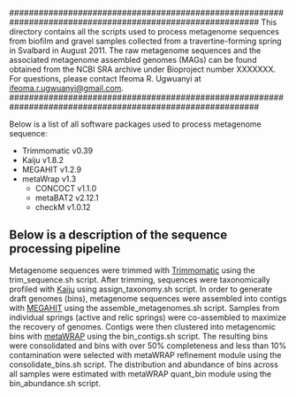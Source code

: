 ###########################################################################################################
This directory contains all the scripts used to process metagenome sequences from biofilm and gravel samples 
collected from a travertine-forming spring in Svalbard in August 2011. The raw metagenome sequences and the 
associated metagenome assembled genomes (MAGs) can be found obtained from the NCBI SRA archive under Bioproject 
number XXXXXXX. For questions, please contact Ifeoma R. Ugwuanyi at ifeoma.r.ugwuanyi@gmail.com.
###########################################################################################################

Below is a list of all software packages used to process metagenome sequence: <br />
* Trimmomatic v0.39 <br />
* Kaiju v1.8.2 <br />
* MEGAHIT v1.2.9 <br />
* metaWrap v1.3 <br />
	* CONCOCT v1.1.0 <br />
	* metaBAT2 v2.12.1 <br />
	* checkM v1.0.12 <br />

## Below is a description of the sequence processing pipeline
Metagenome sequences were trimmed with [Trimmomatic](https://github.com/usadellab/Trimmomatic) using the trim_sequence.sh script. 
After trimming, sequences were taxonomically profiled with [Kaiju](https://github.com/bioinformatics-centre/kaiju) using 
assign_taxonomy.sh script. In order to generate draft genomes (bins), metagenome sequences were assembled into contigs with 
[MEGAHIT](https://github.com/voutcn/megahit) using the assemble_metagenomes.sh script. Samples from individual springs (active and relic springs) 
were co-assembled to maximize the recovery of genomes. Contigs were then clustered into metagenomic bins with [metaWRAP](https://github.com/bxlab/metaWRAP)
using the bin_contigs.sh script. The resulting bins were consolidated and bins with over 50% completeness and less than 10% contamination were 
selected with metaWRAP refinement module using the consolidate_bins.sh script. The distribution and abundance of bins across all samples were estimated 
with metaWRAP quant_bin module using the bin_abundance.sh script.
